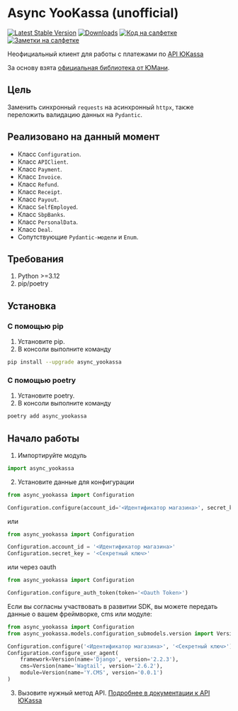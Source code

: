 # Async YooKassa (unofficial)

[![Latest Stable Version](https://img.shields.io/pypi/v/async_yookassa.svg)](https://pypi.org/project/async_yookassa/) [![Downloads](https://img.shields.io/pypi/dm/async_yookassa.svg)](https://pypi.org/project/async_yookassa/) [![Код на салфетке](https://img.shields.io/badge/Telegram-Код_на_салфетке-blue)](https://t.me/press_any_button) [![Заметки на салфетке](https://img.shields.io/badge/Telegram-Заметки_на_салфетке-blue)](https://t.me/writeanynotes) 


Неофициальный клиент для работы с платежами по [API ЮKassa](https://yookassa.ru/developers/api)

За основу взята [официальная библиотека от ЮМани](https://git.yoomoney.ru/projects/SDK/repos/yookassa-sdk-python/browse).  

## Цель
Заменить синхронный `requests` на асинхронный `httpx`, также переложить валидацию данных на `Pydantic`.

## Реализовано на данный момент

* Класс `Configuration`.
* Класс `APIClient`.
* Класс `Payment`.
* Класс `Invoice`.
* Класс `Refund`.
* Класс `Receipt`.
* Класс `Payout`.
* Класс `SelfEmployed`.
* Класс `SbpBanks`.
* Класс `PersonalData`.
* Класс `Deal`.
* Сопутствующие `Pydantic-модели` и `Enum`.


## Требования

1. Python >=3.12
2. pip/poetry

## Установка
### C помощью pip

1. Установите pip.
2. В консоли выполните команду
```bash
pip install --upgrade async_yookassa
```
### C помощью poetry

1. Установите poetry.
2. В консоли выполните команду
```bash
poetry add async_yookassa
```

## Начало работы

1. Импортируйте модуль
```python
import async_yookassa
```
2. Установите данные для конфигурации
```python
from async_yookassa import Configuration

Configuration.configure(account_id='<Идентификатор магазина>', secret_key='<Секретный ключ>')
```

или

```python
from async_yookassa import Configuration

Configuration.account_id = '<Идентификатор магазина>'
Configuration.secret_key = '<Секретный ключ>'
```

или через oauth

```python
from async_yookassa import Configuration

Configuration.configure_auth_token(token='<Oauth Token>')
```

Если вы согласны участвовать в развитии SDK, вы можете передать данные о вашем фреймворке, cms или модуле:

```python
from async_yookassa import Configuration
from async_yookassa.models.configuration_submodels.version import Version

Configuration.configure('<Идентификатор магазина>', '<Секретный ключ>')
Configuration.configure_user_agent(
    framework=Version(name='Django', version='2.2.3'),
    cms=Version(name='Wagtail', version='2.6.2'),
    module=Version(name='Y.CMS', version='0.0.1')
)
```

3. Вызовите нужный метод API. [Подробнее в документации к API ЮKassa](https://yookassa.ru/developers/api)
